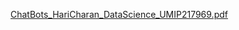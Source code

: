 [ChatBots_HariCharan_DataScience_UMIP217969.pdf](https://github.com/user-attachments/files/18261079/ChatBots_HariCharan_DataScience_UMIP217969.pdf)
